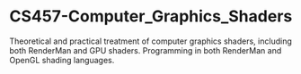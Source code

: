 # CS457-Computer_Graphics_Shaders
Theoretical and practical treatment of computer graphics shaders, including both RenderMan and GPU shaders. Programming in both RenderMan and OpenGL shading languages.
